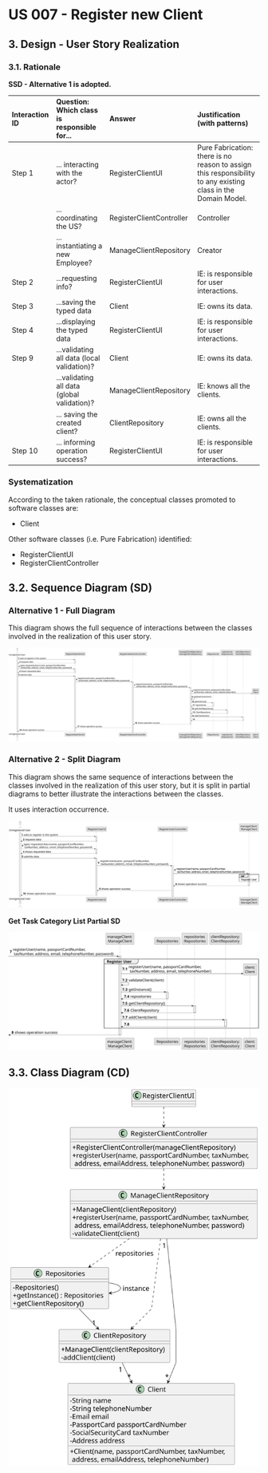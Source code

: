 # US 007 - Register new Client 

## 3. Design - User Story Realization 

### 3.1. Rationale

**SSD - Alternative 1 is adopted.**

| Interaction ID | Question: Which class is responsible for... | Answer                   | Justification (with patterns)                                                                                 |
|:---------------|:--------------------------------------------|:-------------------------|:--------------------------------------------------------------------------------------------------------------|
| Step 1  		     | 	... interacting with the actor?            | RegisterClientUI         | Pure Fabrication: there is no reason to assign this responsibility to any existing class in the Domain Model. |
| 			  		        | 	... coordinating the US?                   | RegisterClientController | Controller                                                                                                    |
| 			  		        | 	... instantiating a new Employee?          | ManageClientRepository   | Creator                                                                                                       ||                |                                            |                                             |                                                                                                                     
| Step 2         | ...requesting info?                         | RegisterClientUI         | IE: is responsible for user interactions.                                                                     |
| Step 3         | ...saving the typed data                    | Client                   | IE: owns its data.                                                                                            |
| Step 4         | ...displaying the typed data                | RegisterClientUI         | IE: is responsible for user interactions.                                                                     |
| Step 9         | ...validating all data (local validation)?  | Client                   | IE: owns its data.                                                                                            |
|                | ...validating all data (global validation)? | ManageClientRepository   | IE: knows all the clients.                                                                                    |
|                | ... saving the created client?              | ClientRepository         | IE: owns all the clients.                                                                                     |
| Step 10        | ... informing operation success?	           | RegisterClientUI         | IE: is responsible for user interactions.                                                                     |

### Systematization ##

According to the taken rationale, the conceptual classes promoted to software classes are: 

 * Client

Other software classes (i.e. Pure Fabrication) identified: 

 * RegisterClientUI  
 * RegisterClientController


## 3.2. Sequence Diagram (SD)

### Alternative 1 - Full Diagram

This diagram shows the full sequence of interactions between the classes involved in the realization of this user story.

![Sequence Diagram - Full](svg/us007-sequence-diagram-full.svg)

### Alternative 2 - Split Diagram

This diagram shows the same sequence of interactions between the classes involved in the realization of this user story, but it is split in partial diagrams to better illustrate the interactions between the classes.

It uses interaction occurrence.

![Sequence Diagram - split](svg/us007-sequence-diagram-split.svg)

**Get Task Category List Partial SD**

![Sequence Diagram - Partial - Get Task Category List](svg/us007-sequence-diagram-partial-register-client.svg)

## 3.3. Class Diagram (CD)

![Class Diagram](svg/us007-class-diagram.svg)